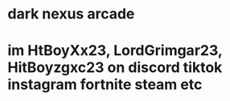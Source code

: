 # dark nexus arcade
# im HtBoyXx23, LordGrimgar23, HitBoyzgxc23 on discord tiktok instagram fortnite steam etc
